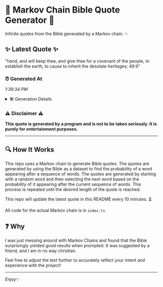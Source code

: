 # 📖 Markov Chain Bible Quote Generator 📖

Infinite quotes from the Bible generated by a Markov chain. ✨

## ✨ Latest Quote ✨
"hand, and will keep thee, and give thee for a covenant of the people, to establish the earth, to cause to inherit the desolate heritages; 49:9"

### ⏰ Generated At
*1:39:34 PM*

<details>
    <summary>🛠️ Generation Details</summary>
    <p>
        <strong>🌱 Seed:</strong> hand,<br>
        <strong>🔄 Iterations:</strong> 25<br>
        <strong>📜 Context History:</strong><br>[ hand, ]: and<br>[ hand,, and ]: will<br>[ hand,, and, will ]: keep<br>[ hand,, and, will, keep ]: thee,<br>[ hand,, and, will, keep, thee, ]: and<br>[ hand,, and, will, keep, thee,, and ]: give<br>[ and, will, keep, thee,, and, give ]: thee<br>[ will, keep, thee,, and, give, thee ]: for<br>[ keep, thee,, and, give, thee, for ]: a<br>[ thee,, and, give, thee, for, a ]: covenant<br>[ and, give, thee, for, a, covenant ]: of<br>[ give, thee, for, a, covenant, of ]: the<br>[ thee, for, a, covenant, of, the ]: people,<br>[ for, a, covenant, of, the, people, ]: to<br>[ a, covenant, of, the, people,, to ]: establish<br>[ covenant, of, the, people,, to, establish ]: the<br>[ of, the, people,, to, establish, the ]: earth,<br>[ the, people,, to, establish, the, earth, ]: to<br>[ people,, to, establish, the, earth,, to ]: cause<br>[ to, establish, the, earth,, to, cause ]: to<br>[ establish, the, earth,, to, cause, to ]: inherit<br>[ the, earth,, to, cause, to, inherit ]: the<br>[ earth,, to, cause, to, inherit, the ]: desolate<br>[ to, cause, to, inherit, the, desolate ]: heritages;<br>[ cause, to, inherit, the, desolate, heritages; ]: 49:9<br>
    </p>
</details>

### ⚠️ Disclaimer ⚠️
**This quote is generated by a program and is not to be taken seriously. It is purely for entertainment purposes.**

---

## 🔍 How It Works

This repo uses a Markov chain to generate Bible quotes. The quotes are generated by using the Bible as a dataset to find the probability of a word appearing after a sequence of words. The quotes are generated by starting with a random word and then selecting the next word based on the probability of it appearing after the current sequence of words. This process is repeated until the desired length of the quote is reached.

This repo will update the latest quote in this README every 10 minutes. ⏳

All code for the actual Markov chain is in `index.ts`.

## ❓ Why

I was just messing around with Markov Chains and found that the Bible surprisingly yielded good results when prompted. 
It was suggested by a friend, and I am in no way christian.

Feel free to adjust the text further to accurately reflect your intent and experience with the project!

---

*Enjoy*✨
